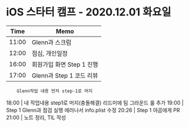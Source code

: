 # iOS 스타터 캠프 - 2020.12.01 화요일

Time  | Memo 
----- | -----
11:00 | Glenn과 스크럼
12:00 | 점심, 개인일정
16:00 | 회원가입 화면 Step 1 진행
17:00 | Glenn과 Step 1 코드 리뷰
        Glenn작업 내용 먼저 step-1로 머지
18:00 | 내 작업내용 step1로 머지(충돌해결)
        리드미에 팀 그라운드 룰 추가
19:00 | Step 1 Glenn과 점검
        실행 에러나서 info.plist 수정
20:26 | Step 1 야곰에게 PR
21:00 | 노트 정리, TIL 작성

